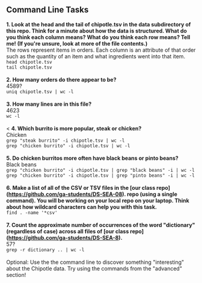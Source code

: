 ## Command Line Tasks

**1. Look at the head and the tail of chipotle.tsv in the data subdirectory of this repo. 
Think for a minute about how the data is structured. What do you think each column means? 
What do you think each row means? Tell me! (If you're unsure, look at more of the file contents.)**<br>
The rows represent items in orders. Each column is an attribute of that order such as the quantity of an item and what ingredients went into that item. <br>
`head chipotle.tsv`<br>
`tail chipotle.tsv`<br>
<br>
**2. How many orders do there appear to be?**<br>
4589?<br>
`uniq chipotle.tsv | wc -l`<br>
<br>
**3. How many lines are in this file?**<br>
4623<br>
`wc -l`<br>
<br><
**4. Which burrito is more popular, steak or chicken?**<br>
Chicken<br>
`grep "steak burrito" -i chipotle.tsv | wc -l`<br>
`grep "chicken burrito" -i chipotle.tsv | wc -l`<br>
<br>
**5. Do chicken burritos more often have black beans or pinto beans?**<br>
Black beans<br>
`grep "chicken burrito" -i chipotle.tsv | grep "black beans" -i | wc -l`<br>
`grep "chicken burrito" -i chipotle.tsv | grep "pinto beans" -i | wc -l`<br>
<br>
**6. Make a list of all of the CSV or TSV files in the [our class repo] (https://github.com/ga-students/DS-SEA-08). repo 
(using a single command). You will be working on your local repo on your laptop. Think about how wildcard characters 
can help you with this task.**<br>
`find . -name '*csv'`<br>
<br>
**7. Count the approximate number of occurrences of the word "dictionary" (regardless of case) across all files of 
[our class repo] (https://github.com/ga-students/DS-SEA-8).**<br>
 57?<br>
 `grep -r dictionary .. | wc -l`<br>
<br>
Optional: Use the the command line to discover something "interesting" about the Chipotle data. Try using the commands from the "advanced" section!
